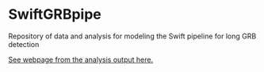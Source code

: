 SwiftGRBpipe
============

Repository of data and analysis for modeling the Swift pipeline for long GRB detection

[See webpage from the analysis output here.](http://pbgraff.github.io/SwiftGRBpipe/)
